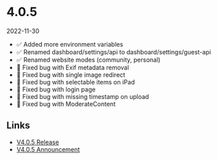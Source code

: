 # 4.0.5

2022-11-30

- ✅ Added more environment variables
- ✅ Renamed dashboard/settings/api to dashboard/settings/guest-api
- ✅ Renamed website modes (community, personal)
- 🐞 Fixed bug with Exif metadata removal
- 🐞 Fixed bug with single image redirect
- 🐞 Fixed bug with selectable items on iPad
- 🐞 Fixed bug with login page
- 🐞 Fixed bug with missing timestamp on upload
- 🐞 Fixed bug with ModerateContent

## Links

- [V4.0.5 Release](https://chevereto.com/community/threads/chevereto-v4-0-5.14804/)
- [V4.0.5 Announcement](https://chevereto.com/community/threads/chevereto-v4-0-5-announcement.14779/)
